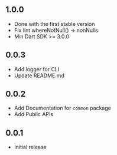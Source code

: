 ## 1.0.0

- Done with the first stable version
- Fix lint whereNotNull() -> nonNulls
- Min Dart SDK >= 3.0.0

## 0.0.3

- Add logger for CLI
- Update README.md

## 0.0.2

- Add Documentation for `common` package
- Add Public APIs

## 0.0.1

- Initial release
